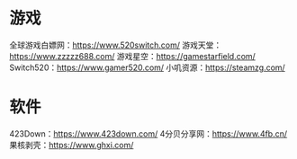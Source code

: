 # 游戏
全球游戏白嫖网：https://www.520switch.com/
游戏天堂：https://www.zzzzz688.com/
游戏星空：https://gamestarfield.com/
Switch520：https://www.gamer520.com/
小叽资源：https://steamzg.com/


# 软件
423Down：https://www.423down.com/
4分贝分享网：https://www.4fb.cn/
果核剥壳：https://www.ghxi.com/